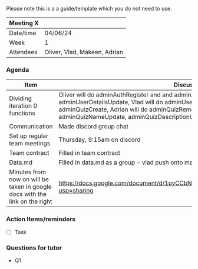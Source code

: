 Please note this is a a guide/template which you do not need to use.

| Meeting X |         |
| --------  | ------- |
| Date/time |04/06/24 |
|   Week    |    1     |
| Attendees |Oliver, Vlad, Makeen, Adrian|

### Agenda
| Item      | Discussion/decision |
| --------  | ------------------- |
|Dividing iteration 0 functions|Oliver will do adminAuthRegister and and adminAuthLogin, Makeen will do adminUserDetails and adminUserDetailsUpdate, Vlad will do adminUserPasswordUpdate, adminQuizList and adminQuizCreate, Adrian will do adminQuizRemove and adminQuizInfo, Alex will do adminQuizNameUpdate, adminQuizDescriptionUpdate and clear.            |
|Communication|Made discord group chat                 |
|Set up regular team meetings|Thursday, 9:15am on discord                     |
|Team contract|Filled in team contract|
|Data.md|Filled in data.md as a group - vlad push onto master|
|Minutes from now on will be taken in google docs with the link on the right| https://docs.google.com/document/d/1pyCCbNzdweq4zMT8MOQF05PNebYfTYhY_SVMINbzK3o/edit?usp=sharing|

### Action Items/reminders
- [ ] Task

### Questions for tutor
* Q1